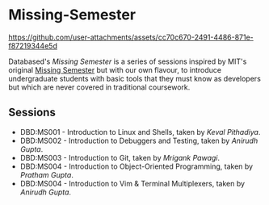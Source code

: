 # Missing-Semester

https://github.com/user-attachments/assets/cc70c670-2491-4486-871e-f87219344e5d

Databased's _Missing Semester_ is a series of sessions inspired by MIT's original [Missing Semester](https://missing.csail.mit.edu) but with our own flavour, to introduce undergraduate students with basic tools that they must know as developers but which are never covered in traditional coursework.

## Sessions

- DBD:MS001 - Introduction to Linux and Shells, taken by _Keval Pithadiya_.
- DBD:MS002 - Introduction to Debuggers and Testing, taken by _Anirudh Gupta_.
- DBD:MS003 - Introduction to Git, taken by _Mrigank Pawagi_.
- DBD:MS004 - Introduction to Object-Oriented Programming, taken by _Pratham Gupta_.
- DBD:MS004 - Introduction to Vim & Terminal Multiplexers, taken by _Anirudh Gupta_.

